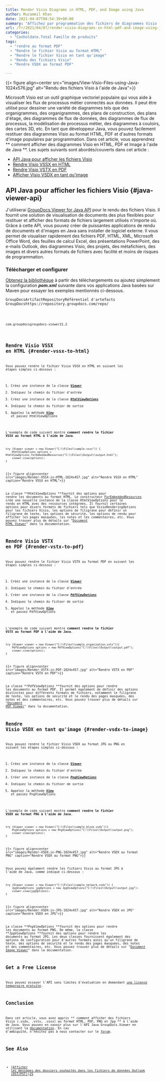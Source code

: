 ```yaml
---
title: Render Visio Diagrams in HTML, PDF, and Image using Java
author: Muzammil Khan
date: 2021-04-07T08:54:39+00:00
summary: "Affichez par programmation des fichiers de diagrammes Visio (.vsdx, .vssx, .vstx) au format HTML, PDF et autres formats d'image populaires. Dans cet article, vous apprendrez <strong>à rendre des diagrammes Visio au format HTML, PDF et Image à l'aide de Java</strong> ."
url: /fr/2021/04/07/render-visio-diagrams-in-html-pdf-and-image-using-java/
categories:
  - "Conholdate.Total Famille de produits"
tags:
  - "rendre au format PDF"
  - "Rendre le fichier Visio au format HTML"
  - "Rendre le fichier Visio en tant qu'image"
  - "Rendu des fichiers Visio"
  - "Rendre VSDX au format PDF"

---
```



{{< figure align=center src="images/View-Visio-Files-using-Java-1024x576.jpg" alt="Rendu des fichiers Visio à l'aide de Java">}}
 

Microsoft Visio est un outil graphique vectoriel populaire qui vous aide à visualiser les flux de processus métier connectés aux données. Il peut être utilisé pour dessiner une variété de diagrammes tels que des organigrammes, des organigrammes, des plans de construction, des plans d'étage, des diagrammes de flux de données, des diagrammes de flux de processus, la modélisation de processus métier, des diagrammes à couloirs, des cartes 3D, etc. En tant que développeur Java, vous pouvez facilement restituer des diagrammes Visio au format HTML, PDF et d'autres formats d'image populaires par programmation. Dans cet article, vous apprendrez ** comment afficher des diagrammes Visio en HTML, PDF et Image à l'aide de Java **.
Les sujets suivants sont abordés/couverts dans cet article :
  * [API Java pour afficher les fichiers Visio][2]
  * [Rendre Visio VSSX en HTML][3]
  * [Rendre Visio VSTX en PDF][4]
  * [Afficher Visio VSDX en tant qu'image][5]

## API Java pour afficher les fichiers Visio {#java-viewer-api}

J'utiliserai [GroupDocs.Viewer for Java API][6] pour le rendu des fichiers Visio. Il fournit une solution de visualisation de documents des plus flexibles pour restituer et afficher des formats de fichiers largement utilisés n'importe où. Grâce à cette API, vous pouvez créer de puissantes applications de rendu de documents et d'images en Java sans installer de logiciel externe. Il vous permet de visualiser rapidement des fichiers PDF, HTML, XML, Microsoft Office Word, des feuilles de calcul Excel, des présentations PowerPoint, des e-mails Outlook, des diagrammes Visio, des projets, des métafichiers, des images et divers autres formats de fichiers avec facilité et moins de risques de programmation.
### Télécharger et configurer
[Obtenez la bibliothèque][7] à partir des téléchargements ou ajoutez simplement la configuration **_pom.xml_** suivante dans vos applications Java basées sur Maven pour essayer les exemples mentionnés ci-dessous.
<pre class="wp-block-code"><code><repository><id>GroupDocsArtifactRepository</id><name>Référentiel d'artefacts GroupDocs</name><url>https://repository.groupdocs.com/repo/</url></repository></pre>
<pre class="wp-block-code"><code><dependency><groupId>com.groupdocs</groupId><artifactId>groupdocs-viewer</artifactId><version>21.2</version></dépendance></pre>
## Rendre Visio VSSX en HTML {#render-vssx-to-html}

Vous pouvez rendre le fichier Visio VSSX en HTML en suivant les étapes simples ci-dessous :
  1. Créez une instance de la classe **[Viewer][8]**
  2. Indiquez le chemin du fichier d'entrée
  3. Créez une instance de la classe [_**HtmlViewOptions**_][9]
  4. Indiquez le chemin du fichier de sortie
  5. Appelez la méthode _**[View][10]**_ et passez HtmlViewOptions

L'exemple de code suivant montre **comment rendre le fichier VSSX au format HTML à l'aide de Java**.
```
try (Viewer viewer = new Viewer("C:\\Files\\sample.vssx")) {
    HtmlViewOptions options = HtmlViewOptions.forEmbeddedResources("C:\\Files\\Output\\output.html");
    viewer.view(options);
}
```

{{< figure align=center src="images/Render-VSSX-in-HTML-1024x457.jpg" alt="Rendre VSSX en HTML" caption="Rendre VSSX en HTML">}}
 

La classe **_HtmlViewOptions_ **fournit des options pour rendre les documents au format HTML. Le constructeur [ForEmbeddedResources][12] crée une nouvelle instance de la classe _HtmlViewOptions_ pour le rendu en HTML avec des ressources intégrées. Il fournit certaines options pour divers formats de fichiers tels que VisioRenderingOptions pour les fichiers Visio, les options de filigrane pour définir un filigrane de texte, les options de sécurité, les options de rendu pour afficher les pages masquées, les notes et les commentaires, etc.
Vous pouvez trouver plus de détails sur "[Document HTML Viewer][13]" dans la documentation.
## Rendre Visio VSTX en PDF {#render-vstx-to-pdf}

Vous pouvez rendre le fichier Visio VSTX au format PDF en suivant les étapes simples ci-dessous :
  1. Créez une instance de la classe **[Viewer][8]**
  2. Indiquez le chemin du fichier d'entrée
  3. Créer une instance de la classe [_**PdfViewOptions**_][14]
  4. Indiquez le chemin du fichier de sortie
  5. Appelez la méthode _**[View][10]**_ et passez PdfViewOptions

L'exemple de code suivant montre **comment rendre le fichier VSTX au format PDF à l'aide de Java**.
```
try (Viewer viewer = new Viewer("C:\\Files\\sample_organization.vstx")){
    PdfViewOptions options = new PdfViewOptions("C:\\Files\\Output\\output.pdf");
    viewer.view(options);
}
```

{{< figure align=center src="images/Render-VSTX-in-PDF-1024x457.jpg" alt="Rendre VSTX en PDF" caption="Rendre VSTX en PDF">}}
 

La classe **_PdfViewOptions_ **fournit des options pour rendre les documents au format PDF. Il permet également de définir des options distinctes pour différents formats de fichiers, notamment le filigrane de texte, les options de sécurité et le rendu des pages masquées, des notes et des commentaires, etc.
Vous pouvez trouver plus de détails sur "[Document PDF Viewer][16]" dans la documentation.
## Rendre Visio VSDX en tant qu'image {#render-vsdx-to-image}

Vous pouvez rendre le fichier Visio VSDX au format JPG ou PNG en suivant les étapes simples ci-dessous :
  1. Créez une instance de la classe **[Viewer][8]**
  2. Indiquez le chemin du fichier d'entrée
  3. Créer une instance de la classe [_**PngViewOptions**_][17]
  4. Indiquez le chemin du fichier de sortie
  5. Appelez la méthode _**[View][10]**_ et passez PngViewOptions

L'exemple de code suivant montre **comment rendre le fichier VSDX au format PNG à l'aide de Java**.
```
try (Viewer viewer = new Viewer("C:\\Files\\sample_block.vsdx")){
    PngViewOptions options = new PngViewOptions("C:\\Files\\Output\\output.png");
    viewer.view(options);
}
```

{{< figure align=center src="images/Render-VSDX-in-PNG-1024x457.jpg" alt="Rendre VSDX au format PNG" caption="Rendre VSDX au format PNG">}}
 

Vous pouvez également rendre les fichiers Visio au format JPG à l'aide de Java, comme indiqué ci-dessous :
```
try (Viewer viewer = new Viewer("C:\\Files\\sample_network.vsdx")) {
    JpgViewOptions jpgOptions = new JpgViewOptions("C:\\Files\\Output\\output.jpg");
    viewer.view(jpgOptions);
}
```

{{< figure align=center src="images/Render-VSDX-in-JPG-1024x457.jpg" alt="Rendre VSDX en JPG" caption="Rendre VSDX en JPG">}}
 

La classe **_PngViewOptions_ **fournit des options pour rendre les documents au format PNG. De même, la classe **_JpgViewOptions_ **fournit des options pour rendre les documents au format JPG. Les deux classes fournissent également des options de configuration pour d'autres formats ainsi qu'un filigrane de texte, des options de sécurité et le rendu des pages masquées, des notes et des commentaires, etc.
Vous pouvez trouver plus de détails sur "[Document Image Viewer][20]" dans la documentation.
## Get a Free License

Vous pouvez essayer l'API sans limites d'évaluation en demandant [une licence temporaire gratuite][21].
## Conclusion

Dans cet article, vous avez appris ** comment afficher des fichiers Visio (.vsdx, .vstx, .vssx) au format HTML, PDF, PNG et Jpg ** à l'aide de Java. Vous pouvez en savoir plus sur l'API Java GroupDocs.Viewer en utilisant la [documentation][22]. En cas d'ambiguïté, n'hésitez pas à nous contacter sur le [forum][23].
## See Also

  * [[Afficher les messages des dossiers souhaités dans les fichiers de données Outlook (OST/PST)][24]][25]

 [1]: https://blog.conholdate.com/wp-content/uploads/sites/27/2021/04/View-Visio-Files-using-Java.jpg
 [2]: #java-viewer-api
 [3]: #render-vssx-to-html
 [4]: #render-vstx-to-pdf
 [5]: #render-vsdx-to-image
 [6]: https://products.groupdocs.com/viewer/java
 [7]: https://downloads.groupdocs.com/viewer/java
 [8]: https://apireference.groupdocs.com/viewer/java/com.groupdocs.viewer/Viewer
 [9]: https://apireference.groupdocs.com/viewer/java/com.groupdocs.viewer.options/HtmlViewOptions
 [10]: https://apireference.groupdocs.com/viewer/java/com.groupdocs.viewer/Viewer#view(com.groupdocs.viewer.options.ViewOptions)
 [11]: https://blog.conholdate.com/wp-content/uploads/sites/27/2021/04/Render-VSSX-in-HTML.jpg
 [12]: https://apireference.groupdocs.com/viewer/java/com.groupdocs.viewer.options/HtmlViewOptions#forEmbeddedResources(java.lang.String)
 [13]: https://docs.groupdocs.com/viewer/java/document-viewer-html-viewer/
 [14]: https://apireference.groupdocs.com/viewer/java/com.groupdocs.viewer.options/PdfViewOptions
 [15]: https://blog.conholdate.com/wp-content/uploads/sites/27/2021/04/Render-VSTX-in-PDF.jpg
 [16]: https://docs.groupdocs.com/viewer/java/document-viewer-pdf-viewer/
 [17]: https://apireference.groupdocs.com/viewer/java/com.groupdocs.viewer.options/PngViewOptions
 [18]: https://blog.conholdate.com/wp-content/uploads/sites/27/2021/04/Render-VSDX-in-PNG.jpg
 [19]: https://blog.conholdate.com/wp-content/uploads/sites/27/2021/04/Render-VSDX-in-JPG.jpg
 [20]: https://docs.groupdocs.com/viewer/java/document-viewer-image-viewer/
 [21]: https://purchase.groupdocs.com/temporary-license
 [22]: https://docs.groupdocs.com/viewer/java/
 [23]: https://forum.groupdocs.com/c/viewer/
 [24]: https://blog.groupdocs.com/2019/08/24/view-messages-from-desired-folders-in-outlook-data-files-ostpst/
 [25]: https://blog.conholdate.com/2020/08/10/export-data-to-excel-in-csharp/






